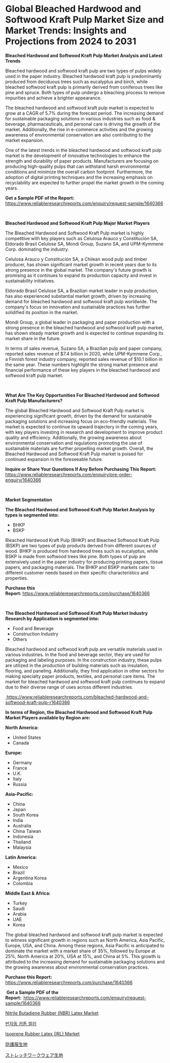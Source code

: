 <p><h1>Global Bleached Hardwood and Softwood Kraft Pulp Market Size and Market Trends: Insights and Projections from 2024 to 2031</h1></p><p><strong>Bleached Hardwood and Softwood Kraft Pulp Market Analysis and Latest Trends</strong></p>
<p><p>Bleached hardwood and softwood kraft pulp are two types of pulps widely used in the paper industry. Bleached hardwood kraft pulp is predominantly produced from deciduous trees such as eucalyptus and birch, while bleached softwood kraft pulp is primarily derived from coniferous trees like pine and spruce. Both types of pulp undergo a bleaching process to remove impurities and achieve a brighter appearance.</p><p>The bleached hardwood and softwood kraft pulp market is expected to grow at a CAGR of 5.7% during the forecast period. The increasing demand for sustainable packaging solutions in various industries such as food & beverage, pharmaceuticals, and personal care is driving the growth of the market. Additionally, the rise in e-commerce activities and the growing awareness of environmental conservation are also contributing to the market expansion.</p><p>One of the latest trends in the bleached hardwood and softwood kraft pulp market is the development of innovative technologies to enhance the strength and durability of paper products. Manufacturers are focusing on producing high-quality pulps that can withstand harsh environmental conditions and minimize the overall carbon footprint. Furthermore, the adoption of digital printing techniques and the increasing emphasis on recyclability are expected to further propel the market growth in the coming years.</p></p>
<p><strong>Get a Sample PDF of the Report:&nbsp;</strong> <a href="https://www.reliableresearchreports.com/enquiry/request-sample/1640366">https://www.reliableresearchreports.com/enquiry/request-sample/1640366</a></p>
<p>&nbsp;</p>
<p><strong>Bleached Hardwood and Softwood Kraft Pulp Major Market Players</strong></p>
<p><p>The Bleached Hardwood and Softwood Kraft Pulp market is highly competitive with key players such as Celulosa Arauco y Constitución SA, Eldorado Brasil Celulose SA, Mondi Group, Suzano SA, and UPM-Kymmene Corp. dominating the industry.</p><p>Celulosa Arauco y Constitución SA, a Chilean wood pulp and timber producer, has shown significant market growth in recent years due to its strong presence in the global market. The company's future growth is promising as it continues to expand its production capacity and invest in sustainability initiatives.</p><p>Eldorado Brasil Celulose SA, a Brazilian market leader in pulp production, has also experienced substantial market growth, driven by increasing demand for bleached hardwood and softwood kraft pulp worldwide. The company's focus on innovation and sustainable practices has further solidified its position in the market.</p><p>Mondi Group, a global leader in packaging and paper production with a strong presence in the bleached hardwood and softwood kraft pulp market, has shown steady market growth and is expected to continue expanding its market share in the future.</p><p>In terms of sales revenue, Suzano SA, a Brazilian pulp and paper company, reported sales revenue of $7.4 billion in 2020, while UPM-Kymmene Corp., a Finnish forest industry company, reported sales revenue of $10.1 billion in the same year. These numbers highlight the strong market presence and financial performance of these key players in the bleached hardwood and softwood kraft pulp market.</p></p>
<p>&nbsp;</p>
<p><strong>What Are The Key Opportunities For Bleached Hardwood and Softwood Kraft Pulp Manufacturers?</strong></p>
<p><p>The global Bleached Hardwood and Softwood Kraft Pulp market is experiencing significant growth, driven by the demand for sustainable packaging solutions and increasing focus on eco-friendly materials. The market is expected to continue its upward trajectory in the coming years, with key players investing in research and development to improve product quality and efficiency. Additionally, the growing awareness about environmental conservation and regulations promoting the use of sustainable materials are further propelling market growth. Overall, the Bleached Hardwood and Softwood Kraft Pulp market is poised for continued expansion in the foreseeable future.</p></p>
<p><strong>Inquire or Share Your Questions If Any Before Purchasing This Report:</strong> <a href="https://www.reliableresearchreports.com/enquiry/pre-order-enquiry/1640366">https://www.reliableresearchreports.com/enquiry/pre-order-enquiry/1640366</a></p>
<p>&nbsp;</p>
<p><strong>Market Segmentation</strong></p>
<p><strong>The Bleached Hardwood and Softwood Kraft Pulp Market Analysis by types is segmented into:</strong></p>
<p><ul><li>BHKP</li><li>BSKP</li></ul></p>
<p><p>Bleached Hardwood Kraft Pulp (BHKP) and Bleached Softwood Kraft Pulp (BSKP) are two types of pulp products derived from different sources of wood. BHKP is produced from hardwood trees such as eucalyptus, while BSKP is made from softwood trees like pine. Both types of pulp are extensively used in the paper industry for producing printing papers, tissue papers, and packaging materials. The BHKP and BSKP markets cater to different customer needs based on their specific characteristics and properties.</p></p>
<p><strong>Purchase this Report:&nbsp;</strong><a href="https://www.reliableresearchreports.com/purchase/1640366">https://www.reliableresearchreports.com/purchase/1640366</a></p>
<p>&nbsp;</p>
<p><strong>The Bleached Hardwood and Softwood Kraft Pulp Market Industry Research by Application is segmented into:</strong></p>
<p><ul><li>Food and Beverage</li><li>Construction Industry</li><li>Others</li></ul></p>
<p><p>Bleached hardwood and softwood kraft pulp are versatile materials used in various industries. In the food and beverage sector, they are used for packaging and labeling purposes. In the construction industry, these pulps are utilized in the production of building materials such as insulation, flooring, and paneling. Additionally, they find application in other sectors for making specialty paper products, textiles, and personal care items. The market for bleached hardwood and softwood kraft pulp continues to expand due to their diverse range of uses across different industries.</p></p>
<p><a href="https://www.reliableresearchreports.com/bleached-hardwood-and-softwood-kraft-pulp-r1640366">&nbsp;https://www.reliableresearchreports.com/bleached-hardwood-and-softwood-kraft-pulp-r1640366</a></p>
<p><strong>In terms of Region, the Bleached Hardwood and Softwood Kraft Pulp Market Players available by Region are:</strong></p>
<p>
    <p> <strong> North America: </strong>
        <ul>
            <li>United States</li>
            <li>Canada</li>
        </ul>
        </p> 
    <p> <strong> Europe: </strong>
        <ul>
            <li>Germany</li>
            <li>France</li>
            <li>U.K.</li>
            <li>Italy</li>
            <li>Russia</li>
        </ul>
        </p> 
    <p> <strong> Asia-Pacific: </strong>
        <ul>
            <li>China</li>
            <li>Japan</li>
            <li>South Korea</li>
            <li>India</li>
            <li>Australia</li>
            <li>China Taiwan</li>
            <li>Indonesia</li>
            <li>Thailand</li>
            <li>Malaysia</li>
        </ul>
        </p> 
    <p> <strong> Latin America: </strong>
        <ul>
            <li>Mexico</li>
            <li>Brazil</li>
            <li>Argentina Korea</li>
            <li>Colombia</li>
        </ul>
        </p> 
    <p> <strong> Middle East & Africa: </strong>
        <ul>
            <li>Turkey</li>
            <li>Saudi</li>
            <li>Arabia</li>
            <li>UAE</li>
            <li>Korea</li>
        </ul>
    </p>
    </p>
<p><p>The global bleached hardwood and softwood kraft pulp market is expected to witness significant growth in regions such as North America, Asia Pacific, Europe, USA, and China. Among these regions, Asia Pacific is anticipated to dominate the market with a market share of 35%, followed by Europe at 25%, North America at 20%, USA at 15%, and China at 5%. This growth is attributed to the increasing demand for sustainable packaging solutions and the growing awareness about environmental conservation practices.</p></p>
<p><strong>Purchase this Report: </strong><a href="https://www.reliableresearchreports.com/purchase/1640366">https://www.reliableresearchreports.com/purchase/1640366</a></p>
<p>&nbsp;<strong>Get a Sample PDF of the Report:&nbsp;&nbsp;</strong><a href="https://www.reliableresearchreports.com/enquiry/request-sample/1640366">https://www.reliableresearchreports.com/enquiry/request-sample/1640366</a></p>
<p><strong></strong></p>
<p><p><a href="https://github.com/WillieWoodard/Market-Research-Report-List-5/blob/main/nitrile-butadiene-rubber-nbr-latex-market.md">Nitrile Butadiene Rubber (NBR) Latex Market</a></p><p><a href="https://github.com/vskv4779xr1/Market-Research-Report-List-2/blob/main/5359747141922.md">반자동 카톤 씰러</a></p><p><a href="https://github.com/mabenkhyari11/Market-Research-Report-List-1/blob/main/isoprene-rubber-latex-irl-market.md">Isoprene Rubber Latex (IRL) Market</a></p><p><a href="https://github.com/DeonBoer2023/Market-Research-Report-List-1/blob/main/4631538136389.md">防護服生地</a></p><p><a href="https://github.com/dawson566/Market-Research-Report-List-1/blob/main/1278079136388.md">ストレッチワークウェア生地</a></p></p>